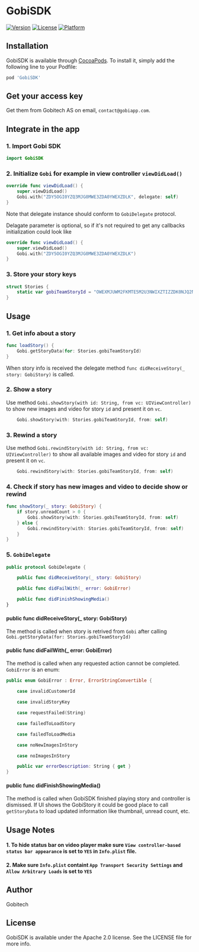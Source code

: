 # GobiSDK

[![Version](https://img.shields.io/cocoapods/v/GobiSDK.svg?style=flat)](https://cocoapods.org/pods/GobiSDK)
[![License](https://img.shields.io/cocoapods/l/GobiSDK.svg?style=flat)](https://cocoapods.org/pods/GobiSDK)
[![Platform](https://img.shields.io/cocoapods/p/GobiSDK.svg?style=flat)](https://cocoapods.org/pods/GobiSDK)

## Installation

GobiSDK is available through [CocoaPods](https://cocoapods.org). To install
it, simply add the following line to your Podfile:

```ruby
pod 'GobiSDK'
```

## Get your access key

Get them from Gobitech AS on email, `contact@gobiapp.com`.

## Integrate in the app

### 1. Import Gobi SDK

```swift
import GobiSDK
```

### 2. Initialize `Gobi` for example in view controller `viewDidLoad()`

```swift
override func viewDidLoad() {
    super.viewDidLoad()
    Gobi.with("ZDY5OGI0YZQ3MJG0MWE3ZDA0YWEXZDLK", delegate: self)
}
```

Note that delegate instance should conform to `GobiDelegate` protocol.

Delagate parameter is optional, so if it's not required to get any callbacks initialization could look like

```swift
override func viewDidLoad() {
    super.viewDidLoad()
    Gobi.with("ZDY5OGI0YZQ3MJG0MWE3ZDA0YWEXZDLK")
}
```

### 3. Store your story keys

```swift
struct Stories {
    static var gobiTeamStoryId = "OWEXMJUWM2FKMTE5M2U3NWIXZTIZZDK0NJQ2NJUYNZRKOGZHNZM1ZJFINWVHMJBK"
}
```

## Usage
### 1. Get info about a story

```swift
func loadStory() {
    Gobi.getStoryData(for: Stories.gobiTeamStoryId)
}
```

When story info is received the delegate method `func didReceiveStory(_ story: GobiStory)` is called.

### 2. Show a story

Use method `Gobi.showStory(with id: String, from vc: UIViewController)` to show new images and video for story `id` and present it on `vc`.

```swift
    Gobi.showStory(with: Stories.gobiTeamStoryId, from: self)
```

### 3. Rewind a story

Use method `Gobi.rewindStory(with id: String, from vc: UIViewController)` to show all available images and video for story `id` and present it on `vc`.

```swift
    Gobi.rewindStory(with: Stories.gobiTeamStoryId, from: self)
```

### 4. Check if story has new images and video to decide show or rewind

```swift
func showStory(_ story: GobiStory) {
    if story.unreadCount > 0 {
        Gobi.showStory(with: Stories.gobiTeamStoryId, from: self)
    } else {
        Gobi.rewindStory(with: Stories.gobiTeamStoryId, from: self)
    }
}
```

### 5. `GobiDelegate`

```swift
public protocol GobiDelegate {

    public func didReceiveStory(_ story: GobiStory)

    public func didFailWith(_ error: GobiError)

    public func didFinishShowingMedia()
}
```

#### public func didReceiveStory(_ story: GobiStory)

The method is called when story is retrived from `Gobi` after calling `Gobi.getStoryData(for: Stories.gobiTeamStoryId)`

#### public func didFailWith(_ error: GobiError)

The method is called when any requested action cannot be completed. `GobiError` is an enum:

```swift
public enum GobiError : Error, ErrorStringConvertible {

    case invalidCustomerId

    case invalidStoryKey

    case requestFailed(String)

    case failedToLoadStory

    case failedToLoadMedia

    case noNewImagesInStory

    case noImagesInStory

    public var errorDescription: String { get }
}
```

#### public func didFinishShowingMedia()

The method is called when GobiSDK finished playing story and controller is dismissed. If UI shows the GobiStory it could be good place to call `getStoryData` to load updated information like thumbnail, unread count, etc.

## Usage Notes

#### 1. To hide status bar on video player make sure `View controller-based status bar appearance` is set to `YES` in `Info.plist` file.

#### 2. Make sure `Info.plist` containt `App Transport Security Settings` and `Allow Arbitrary Loads` is set to `YES`

## Author

Gobitech

## License

GobiSDK is available under the Apache 2.0 license. See the LICENSE file for more info.
